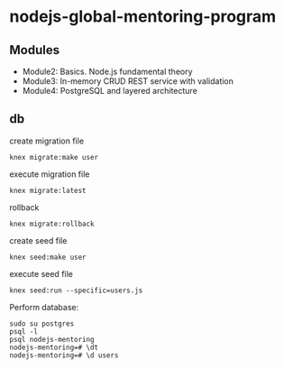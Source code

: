 # nodejs-global-mentoring-program

## Modules

- Module2: Basics. Node.js fundamental theory
- Module3: In-memory CRUD REST service with validation
- Module4: PostgreSQL and layered architecture

## db
create migration file

```
knex migrate:make user
```

execute migration file

```
knex migrate:latest
```

rollback
```
knex migrate:rollback
```

create seed file

```
knex seed:make user
```

execute seed file

```
knex seed:run --specific=users.js
```

Perform database:

```
sudo su postgres 
psql -l
psql nodejs-mentoring
nodejs-mentoring=# \dt
nodejs-mentoring=# \d users
```